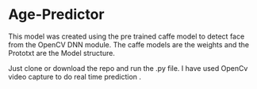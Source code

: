 # Age-Predictor
This model was created using the pre trained caffe model to detect face from the OpenCV DNN module.
The caffe models are the weights and the Prototxt are the Model structure.

Just clone or download the repo and run the .py file.
I have used OpenCv video capture to do real time prediction .
